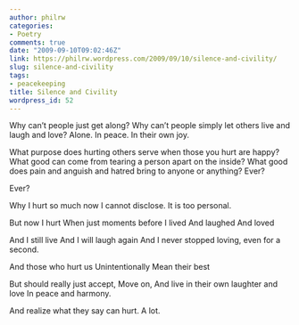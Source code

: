 ```yaml
---
author: philrw
categories:
- Poetry
comments: true
date: "2009-09-10T09:02:46Z"
link: https://philrw.wordpress.com/2009/09/10/silence-and-civility/
slug: silence-and-civility
tags:
- peacekeeping
title: Silence and Civility
wordpress_id: 52
---
```


Why can’t people just get along?
Why can’t people simply let others live
and laugh
and love?
Alone. In peace. In their own joy.

What purpose does hurting others serve when those you hurt are happy?
What good can come from tearing a person apart on the inside?
What good does pain
and anguish
and hatred
bring to anyone or anything?
Ever?

Ever?

Why I hurt so much now I cannot disclose.
It is too personal.

But now I hurt
When just moments before
I lived
And laughed
And loved

And I still live
And I will laugh again
And I never stopped loving, even for a second.

And those who hurt us
Unintentionally
Mean their best

But should really just accept,
Move on,
And live in their own laughter and love
In peace and harmony.

And realize what they say can hurt.
A lot.

